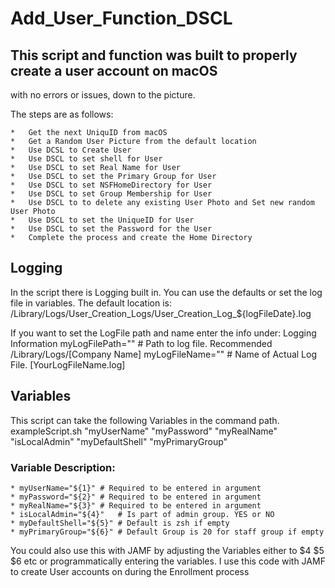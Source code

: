 # Add_User_Function_DSCL

## This script and function was built to properly create a user account on macOS
  with no errors or issues, down to the picture.

The steps are as follows:

    *	Get the next UniquID from macOS
    *	Get a Random User Picture from the default location
    *	Use DCSL to Create User
    *	Use DSCL to set shell for User
    *	Use DSCL to set Real Name for User
    *	Use DSCL to set the Primary Group for User
    *	Use DSCL to set NSFHomeDirectory for User
    *	Use DSCL to set Group Membership for User
    *	Use DSCL to to delete any existing User Photo and Set new random User Photo
    *	Use DSCL to set the UniqueID for User
    *	Use DSCL to set the Password for the User
    *	Complete the process and create the Home Directory

## Logging

In the script there is Logging built in. You can use the defaults or set the log file in variables. 
The default location is: /Library/Logs/User_Creation_Logs/User_Creation_Log_${logFileDate}.log

If you want to set the LogFile path and name enter the info under: Logging Information
myLogFilePath=""	# Path to log file. Recommended /Library/Logs/[Company Name]
myLogFileName=""	# Name of Actual Log File. [YourLogFileName.log]

## Variables

This script can take the following Variables in the command path.
exampleScript.sh "myUserName" "myPassword" "myRealName" "isLocalAdmin" "myDefaultShell" "myPrimaryGroup"

### Variable Description:

    * myUserName="${1}"	# Required to be entered in argument
    * myPassword="${2}"	# Required to be entered in argument
    * myRealName="${3}"	# Required to be entered in argument
    * isLocalAdmin="${4}"	# Is part of admin group. YES or NO
    * myDefaultShell="${5}"	# Default is zsh if empty
    * myPrimaryGroup="${6}"	# Default Group is 20 for staff group if empty

You could also use this with JAMF by adjusting the Variables either to $4 $5 $6 etc or programmatically entering the variables. I use this code with JAMF to   create User accounts on during the Enrollment process
